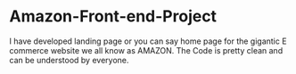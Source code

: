 # Amazon-Front-end-Project
I have developed landing page or you can say home page for the gigantic E commerce website we all know as AMAZON. The Code is pretty clean and can be understood by everyone.

